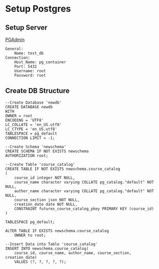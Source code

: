 # Setup Postgres

## Setup Server

[PGAdmin](http://localhost:5050/)

    General:
        Name: test_db
    Connection:
        Host_Name: pg_container
        Port: 5432
        Username: root
        Password: root

## Create DB Structure

    --Create Database 'newdb'
    CREATE DATABASE newdb
    WITH 
    OWNER = root
    ENCODING = 'UTF8'
    LC_COLLATE = 'en_US.utf8'
    LC_CTYPE = 'en_US.utf8'
    TABLESPACE = pg_default
    CONNECTION LIMIT = -1;

    --Create Schema 'newschema'
    CREATE SCHEMA IF NOT EXISTS newschema
    AUTHORIZATION root;

    --Create Table 'course_catalog'
    CREATE TABLE IF NOT EXISTS newschema.course_catalog
    (
        course_id integer NOT NULL,
        course_name character varying COLLATE pg_catalog."default" NOT NULL,
        author_name character varying COLLATE pg_catalog."default" NOT NULL,
        course_section json NOT NULL,
        creation_date date NOT NULL,
        CONSTRAINT futurex_course_catalog_pkey PRIMARY KEY (course_id)
    )

    TABLESPACE pg_default;

    ALTER TABLE IF EXISTS newschema.course_catalog
        OWNER to root;

    --Insert Data into Table 'course_catalog'
    INSERT INTO newschema.course_catalog(
        course_id, course_name, author_name, course_section, creation_date)
        VALUES (?, ?, ?, ?, ?);
